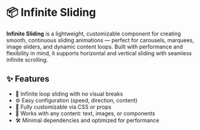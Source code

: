 # 📦 Infinite Sliding

**Infinite Sliding** is a lightweight, customizable component for creating smooth, continuous sliding animations — perfect for carousels, marquees, image sliders, and dynamic content loops. Built with performance and flexibility in mind, it supports horizontal and vertical sliding with seamless infinite scrolling.

## ✨ Features

- 🔁 Infinite loop sliding with no visual breaks  
- ⚙️ Easy configuration (speed, direction, content)  
- 🎨 Fully customizable via CSS or props  
- 🧩 Works with any content: text, images, or components  
- 🛠️ Minimal dependencies and optimized for performance  
